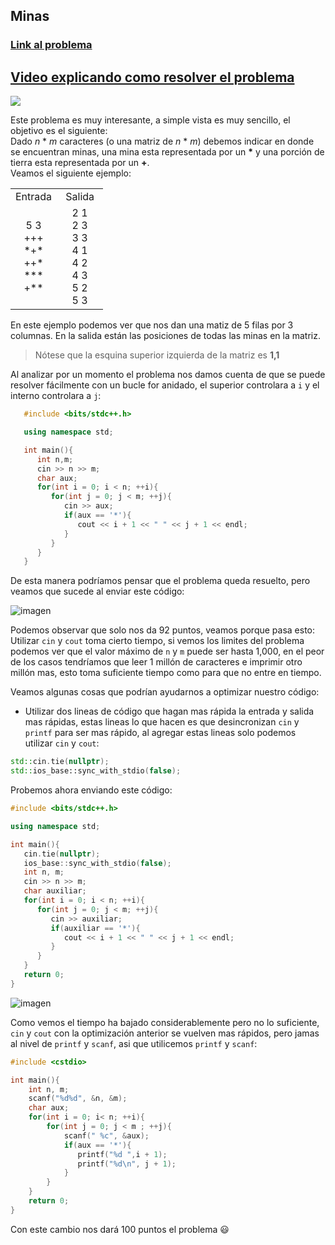 ## **Minas**
### [Link al problema](https://omegaup.com/arena/problem/minas) <br>

## [Video explicando como resolver el problema](https://youtu.be/LobQdUyMgug) 
![](https://img.shields.io/youtube/views/LobQdUyMgug?style=social)

Este problema es muy interesante, a simple vista es muy sencillo, el objetivo es el siguiente: <br>
Dado _n_ * _m_ caracteres (o una matriz de _n_ * _m_) debemos indicar en donde se encuentran minas, una mina esta representada por un __*__ y una porción de tierra esta representada por un __+__. <br>
Veamos el siguiente ejemplo: 
<table style="width:100%; text-align:center;">
   <tr>
      <td style="width:50%">Entrada</td>
      <td style="width:50%">Salida</td>
   </tr>
   <tr>
      <td style="width:50%">
         5 3 <br>
         +++ <br>
         *+* <br>
         ++* <br>
         *** <br>
         +** <br>
      </td>
      <td style="width:50%">
         2 1 <br>
         2 3 <br>   
         3 3 <br> 
         4 1 <br>
         4 2 <br>     
         4 3 <br>     
         5 2 <br>     
         5 3 <br>     
      </td>
   </tr>
</table>

En este ejemplo podemos ver que nos dan una matiz de 5 filas por 3 columnas. En la salida están las posiciones de todas las minas en la matriz.
</br>
> Nótese que la esquina superior izquierda de la matriz es __1,1__ <br>

Al analizar por un momento el problema nos damos cuenta de que se puede resolver fácilmente con un bucle for anidado, el superior controlara a `i` y el interno controlara a `j`: <br>

```cpp
   #include <bits/stdc++.h>

   using namespace std;

   int main(){
      int n,m;
      cin >> n >> m;
      char aux;
      for(int i = 0; i < n; ++i){
         for(int j = 0; j < m; ++j){
            cin >> aux;
            if(aux == '*'){
               cout << i + 1 << " " << j + 1 << endl;
            }
         }
      }
   }
```

De esta manera podríamos pensar que el problema queda resuelto, pero veamos que sucede al enviar este código:
 
![imagen](https://drive.google.com/uc?export=view&id=1Pyq57vn2G4J_ZHw3xe0aPl9oOjLIkVAf)

Podemos observar que solo nos da 92 puntos, veamos porque pasa esto:
Utilizar `cin` y `cout` toma cierto tiempo, si vemos los limites del problema podemos ver que el valor máximo de `n` y `m` puede ser hasta 1,000, en el peor de los casos tendríamos que leer 1 millón de caracteres e imprimir otro millón mas, esto toma suficiente tiempo como para que no entre en tiempo.
<br>

Veamos algunas cosas que podrían ayudarnos a optimizar nuestro código: <br>
- Utilizar dos lineas de código que hagan mas rápida la entrada y salida mas rápidas, estas lineas lo que hacen es que desincronizan `cin` y `printf` para ser mas rápido, al agregar estas lineas solo podemos utilizar `cin` y `cout`: <br>
```cpp
std::cin.tie(nullptr);
std::ios_base::sync_with_stdio(false);
```

Probemos ahora enviando este código:
```cpp
#include <bits/stdc++.h>

using namespace std;

int main(){
   cin.tie(nullptr);
   ios_base::sync_with_stdio(false);
   int n, m;
   cin >> n >> m;
   char auxiliar;
   for(int i = 0; i < n; ++i){ 
      for(int j = 0; j < m; ++j){ 
         cin >> auxiliar;
         if(auxiliar == '*'){
            cout << i + 1 << " " << j + 1 << endl;
         }
      }
   }
   return 0;
}

```

![imagen](https://drive.google.com/uc?export=view&id=13SCdWobPlPqkct_R2as0GaCsEHkLW-Lz)

Como vemos el tiempo ha bajado considerablemente pero no lo suficiente, `cin` y `cout` con la optimización anterior se vuelven mas rápidos, pero jamas al nivel de `printf` y `scanf`, asi que utilicemos `printf` y `scanf`: <br>
```cpp
#include <cstdio>

int main(){
    int n, m;
    scanf("%d%d", &n, &m);
    char aux;
    for(int i = 0; i< n; ++i){
        for(int j = 0; j < m ; ++j){
            scanf(" %c", &aux); 
            if(aux == '*'){
               printf("%d ",i + 1);
               printf("%d\n", j + 1);
            }
        }
    }
    return 0;
}
```
Con este cambio nos dará 100 puntos el problema 😃